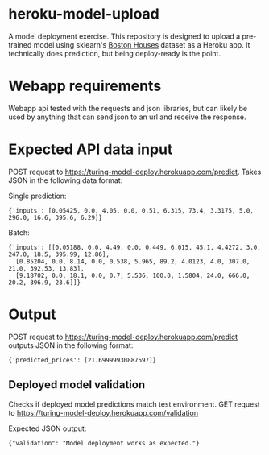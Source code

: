 # heroku-model-upload

A model deployment exercise. This repository is designed to upload a pre-trained model using sklearn's [Boston Houses](https://scipy-lectures.org/packages/scikit-learn/auto_examples/plot_boston_prediction.html) dataset as a Heroku app. It technically does prediction, but being deploy-ready is the point.

# Webapp requirements

Webapp api tested with the requests and json libraries, but can likely be used by anything that can send json to an url and receive the response.

# Expected API data input

POST request to https://turing-model-deploy.herokuapp.com/predict. Takes JSON in the following data format:

Single prediction:

 ```
{'inputs': [0.05425, 0.0, 4.05, 0.0, 0.51, 6.315, 73.4, 3.3175, 5.0, 296.0, 16.6, 395.6, 6.29]}
```

Batch:

```
{'inputs': [[0.05188, 0.0, 4.49, 0.0, 0.449, 6.015, 45.1, 4.4272, 3.0, 247.0, 18.5, 395.99, 12.86],
  [0.85204, 0.0, 8.14, 0.0, 0.538, 5.965, 89.2, 4.0123, 4.0, 307.0, 21.0, 392.53, 13.83],
  [9.18702, 0.0, 18.1, 0.0, 0.7, 5.536, 100.0, 1.5804, 24.0, 666.0, 20.2, 396.9, 23.6]]}
```

# Output

POST request to https://turing-model-deploy.herokuapp.com/predict outputs JSON in the following format:

```
{'predicted_prices': [21.69999930887597]}

```


## Deployed model validation

Checks if deployed model predictions match test environment. GET request to https://turing-model-deploy.herokuapp.com/validation

Expected JSON output:
 ```
{"validation": "Model deployment works as expected."}
 ```
